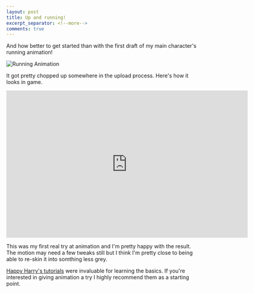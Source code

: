 ```yaml
---
layout: post
title: Up and running!
excerpt_separator: <!--more-->
comments: true
---
```


And how better to get started than with the first draft of my main character's running animation!



![Running Animation](http://orig02.deviantart.net/6050/f/2015/135/b/a/runanim_by_mmmcgill1232-d8tgvbl.gif)
<!--more-->
It got pretty chopped up somewhere in the upload process. Here's how it looks in game. 

<iframe width="640" height="390" src="https://www.youtube.com/embed/fY_7IBOS1Tw" frameborder="0" allowfullscreen></iframe>

This was my first real try at animation and I'm pretty happy with the result. The motion may need a few tweaks still but I think I'm pretty close to being able to re-skin it into somthing less grey.

[Happy Harry's tutorials](https://www.youtube.com/playlist?list=PLjX9SJKrPnPROi_Bc3LOBWaXi0uz61Bom) were invaluable for learning the basics. If you're interested in giving animation a try I highly recommend them as a starting point.
